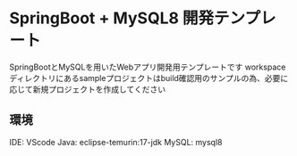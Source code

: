 # SpringBoot + MySQL8 開発テンプレート
SpringBootとMySQLを用いたWebアプリ開発用テンプレートです  workspaceディレクトリにあるsampleプロジェクトはbuild確認用のサンプルの為、必要に応じて新規プロジェクトを作成してください

## 環境
IDE: VScode  Java: eclipse-temurin:17-jdk  MySQL: mysql8
